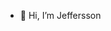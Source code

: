 - 👋 Hi, I’m Jeffersson

<!---
carvalhoD09/carvalhoD09 is a ✨ special ✨ repository because its `README.md` (this file) appears on your GitHub profile.
You can click the Preview link to take a look at your changes.
--->
